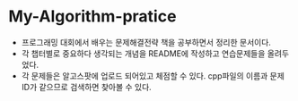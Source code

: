 # My-Algorithm-pratice
* 프로그래밍 대회에서 배우는 문제해결전략 책을 공부하면서 정리한 문서이다.
* 각 챕터별로 중요하다 생각되는 개념을 README에 작성하고 연습문제들을 올려두었다.
* 각 문제들은 알고스팟에 업로드 되어있고 체점할 수 있다. cpp파일의 이름과 문제 ID가 같으므로 검색하면 찾아볼 수 있다.

